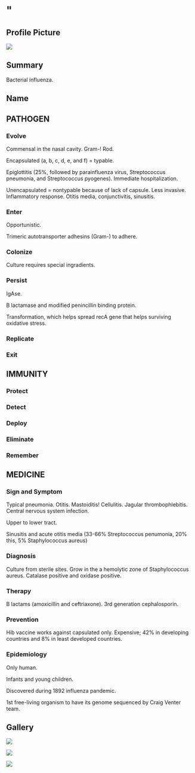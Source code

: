 # "

## Profile Picture

![](1.jpeg)

## Summary

Bacterial influenza.

## Name

## PATHOGEN

### Evolve

Commensal in the nasal cavity.
Gram-!
Rod.

Encapsulated (a, b, c, d, e, and f) = typable.

Epiglottitis (25%, followed by parainfluenza virus, Streptococcus pneumonia, and Streptococcus pyogenes).
Immediate hospitalization.

Unencapsulated = nontypable because of lack of capsule.
Less invasive.
Inflammatory response.
Otitis media, conjunctivitis, sinusitis.

### Enter

Opportunistic.

Trimeric autotransporter adhesins (Gram-) to adhere.

### Colonize

Culture requires special ingradients.

### Persist

IgAse.

B lactamase and modified penincillin binding protein.

Transformation, which helps spread recA gene that helps surviving oxidative stress.

### Replicate

### Exit

## IMMUNITY

### Protect

### Detect

### Deploy

### Eliminate

### Remember

## MEDICINE

### Sign and Symptom

Typical pneumonia.
Otitis.
Mastoiditis!
Cellulitis.
Jagular thrombophlebitis.
Central nervous system infection.

Upper to lower tract.

Sinusitis and acute otitis media (33-66% Streptococcus penumonia, 20% this, 5% Staphylococcus aureus)

### Diagnosis

Culture from sterile sites.
Grow in the a hemolytic zone of Staphylococcus aureus.
Catalase positive and oxidase positive.

### Therapy

B lactams (amoxicillin and ceftriaxone).
3rd generation cephalosporin.

### Prevention

Hib vaccine works against capsulated only.
Expensive; 42% in developing countries and 8% in least developed countries.

### Epidemiology

Only human.

Infants and young children.

Discovered during 1892 influenza pandemic.

1st free-living organism to have its genome sequenced by Craig Venter team.

## Gallery

![](2.jpeg)

![](3.jpeg)

![](4.jpeg)
